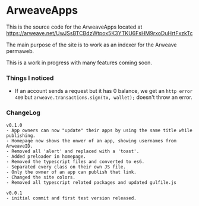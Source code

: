 # ArweaveApps
This is the source code for the ArweaveApps located at https://arweave.net/UwJSsBTCBdzWtpox5K3YTKU6FsHM9rxoDuHrtFxzkTc

The main purpose of the site is to work as an indexer for the Arweave permaweb.

This is a work in progress with many features coming soon.

### Things I noticed
- If an account sends a request but it has 0 balance, we get an `http error 400` but `arweave.transactions.sign(tx, wallet);` doesn't throw an error.

### ChangeLog
```
v0.1.0
- App owners can now "update" their apps by using the same title while publishing.
- Homepage now shows the onwer of an app, showing usernames from ArweaveID.
- Removed all 'alert' and replaced with a 'toast'.
- Added preloader in homepage.
- Removed the typescript files and converted to es6.
- Separated every class on their own JS file.
- Only the owner of an app can publish that link.
- Changed the site colors.
- Removed all typescript related packages and updated gulfile.js

v0.0.1
- initial commit and first test version released.
```